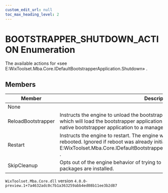 ```yaml
---
custom_edit_url: null
toc_max_heading_level: 2
---
```

# BOOTSTRAPPER_SHUTDOWN_ACTION Enumeration
The available actions for «see E:WixToolset.Mba.Core.IDefaultBootstrapperApplication.Shutdown» .
## Members
| Member | Description |
| ------ | ----------- |
| None |  |
| ReloadBootstrapper | Instructs the engine to unload the bootstrapper application and restart the engine which will load the bootstrapper application again. Typically used to switch from a native bootstrapper application to a managed one. |
| Restart | Instructs the engine to restart. The engine will not launch again after the machine is rebooted. Ignored if reboot was already initiated by «see E:WixToolset.Mba.Core.IDefaultBootstrapperApplication.ExecutePackageComplete» . |
| SkipCleanup | Opts out of the engine behavior of trying to uninstall itself when no non-permanent packages are installed. |
`WixToolset.Mba.Core.dll` version `4.0.0-preview.1+7a4632adc0c7b1a363259abb4ed08b11ee3b2d87`
